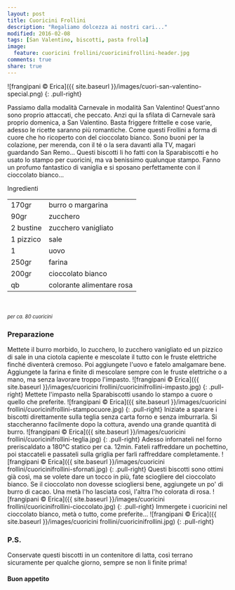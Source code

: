 ```yaml
---
layout: post
title: Cuoricini Frollini
description: "Regaliamo dolcezza ai nostri cari..."
modified: 2016-02-08
tags: [San Valentino, biscotti, pasta frolla]
image:
  feature: cuoricini frollini/cuoricinifrollini-header.jpg
comments: true
share: true
---
```


![frangipani © Erica]({{ site.baseurl }}/images/cuori-san-valentino-special.png)
{: .pull-right}

Passiamo dalla modalità Carnevale in modalità San Valentino! Quest'anno sono proprio attaccati, che peccato. Anzi qui la sfilata di Carnevale sarà proprio domenica, a San Valentino. Basta friggere frittelle e cose varie, adesso le ricette saranno più romantiche. Come questi Frollini a forma di cuore che ho ricoperto con del cioccolato bianco. Sono buoni per la colazione, per merenda, con il té o la sera davanti alla TV, magari guardando San Remo... Questi biscotti li ho fatti con la Sparabiscotti e ho usato lo stampo per cuoricini, ma va benissimo qualunque stampo. Fanno un profumo fantastico di vaniglia e si sposano perfettamente con il cioccolato bianco... 

<div class="ingredients">
  <div class="ingredients-title">Ingredienti</div>
  <table>
    <tbody>
      <tr>
        <td>170gr</td>
        <td>burro o margarina</td>
      </tr>
      <tr>
        <td>90gr</td>
        <td>zucchero</td>
      </tr>
      <tr>
        <td>2 bustine</td>
        <td>zucchero vanigliato</td>
      </tr>
      <tr>
        <td>1 pizzico</td>
        <td>sale</td>
      </tr>
      <tr>
        <td>1</td>
        <td>uovo</td>
      </tr>
      <tr>
      	<td>250gr</td>
        <td>farina</td>
      </tr>
      <tr>
        <td>200gr</td>
        <td>cioccolato bianco</td>
      </tr>
      <tr>
        <td>qb</td>
        <td>colorante alimentare rosa</td>     
      </tr>
    </tbody>
  </table>
  <br></br>
  <i class="pull-right" style="font-size: 80%;">per ca. 80 cuoricini</i>
</div>


<h3>
	<font color="grey">
		<i class="icon-cogs"></i>
	</font> Preparazione
</h3>

Mettete il burro morbido, lo zucchero, lo zucchero vanigliato ed un pizzico di sale in una ciotola capiente e mescolate il tutto con le fruste elettriche finché diventerà cremoso. Poi aggiungete l'uovo e fatelo amalgamare bene. Aggiungete la farina e finite di mescolare sempre con le fruste elettriche o a mano, ma senza lavorare troppo l'impasto.
![frangipani © Erica]({{ site.baseurl }}/images/cuoricini frollini/cuoricinifrollini-impasto.jpg)
{: .pull-right}
Mettete l'impasto nella Sparabiscotti usando lo stampo a cuore o quello che preferite.
![frangipani © Erica]({{ site.baseurl }}/images/cuoricini frollini/cuoricinifrollini-stampocuore.jpg)
{: .pull-right}
Iniziate a sparare i biscotti direttamente sulla teglia senza carta forno e senza imburrarla. Si staccheranno facilmente dopo la cottura, avendo una grande quantità di burro.
![frangipani © Erica]({{ site.baseurl }}/images/cuoricini frollini/cuoricinifrollini-teglia.jpg)
{: .pull-right}
Adesso infornateli nel forno preriscaldato a 180°C statico per ca. 12min. Fateli raffreddare un pochettino, poi staccateli e passateli sulla griglia per farli raffreddare completamente.
![frangipani © Erica]({{ site.baseurl }}/images/cuoricini frollini/cuoricinifrollini-sfornati.jpg)
{: .pull-right}
Questi biscotti sono ottimi già così, ma se volete dare un tocco in più, fate sciogliere del cioccolato bianco. Se il cioccolato non dovesse sciogliersi bene, aggiungete un po' di burro di cacao. Una metà l'ho lasciata così, l'altra l'ho colorata di rosa.
![frangipani © Erica]({{ site.baseurl }}/images/cuoricini frollini/cuoricinifrollini-cioccolato.jpg)
{: .pull-right}
Immergete i cuoricini nel cioccolato bianco, metà o tutto, come preferite...
![frangipani © Erica]({{ site.baseurl }}/images/cuoricini frollini/cuoricinifrollini.jpg)
{: .pull-right}

<h3>
  <font color="#FFCC00">
    <i class="icon-lightbulb"></i>
  </font> P.S.
</h3>

Conservate questi biscotti in un contenitore di latta, così terrano sicuramente per qualche giorno, sempre se non li finite prima!

<h4>Buon appetito
  <font color="red">
    <i class="icon-smile"></i>
  </font>
</h4>